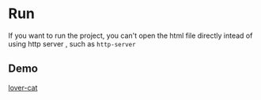 # Run
If you want to  run the project, you can't open the html file directly intead of using http server , such as ` http-server `

## Demo
[lover-cat](https://zhanyuzhang.github.io/lovely-cat/cat.html)
